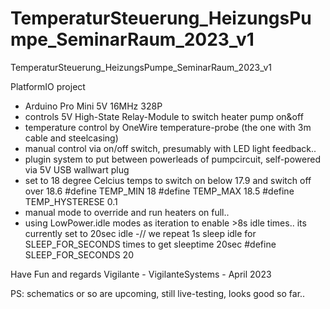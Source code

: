 # TemperaturSteuerung_HeizungsPumpe_SeminarRaum_2023_v1
 TemperaturSteuerung_HeizungsPumpe_SeminarRaum_2023_v1

PlatformIO project

- Arduino Pro Mini 5V 16MHz 328P 
- controls 5V High-State Relay-Module to switch heater pump on&off
- temperature control by OneWire temperature-probe (the one with 3m cable and steelcasing)
- manual control via on/off switch, presumably with LED light feedback..
- plugin system to put between powerleads of pumpcircuit, self-powered via 5V USB wallwart plug
- set to 18 degree Celcius temps to switch on below 17.9 and switch off over 18.6
 #define TEMP_MIN 18 
 #define TEMP_MAX 18.5 
 #define TEMP_HYSTERESE 0.1
- manual mode to override and run heaters on full..
- using LowPower.idle modes as iteration to enable >8s idle times.. its currently set to 20sec idle
-// we repeat 1s sleep idle for SLEEP_FOR_SECONDS times to get sleeptime 20sec  #define SLEEP_FOR_SECONDS   20

Have Fun and regards
Vigilante -
VigilanteSystems - April 2023

PS:
schematics or so are upcoming, still live-testing, looks good so far..